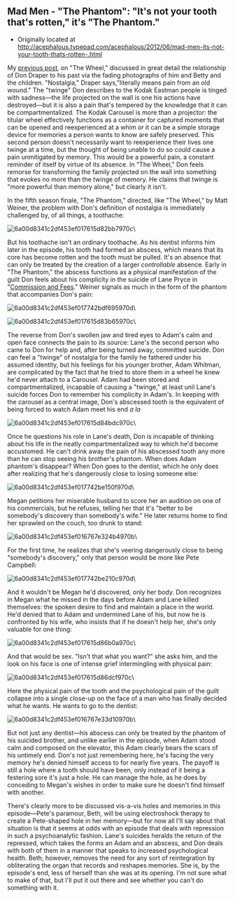 ## Mad Men - "The Phantom": "It's not your tooth that's rotten," it's "The Phantom."

 * Originally located at http://acephalous.typepad.com/acephalous/2012/06/mad-men-its-not-your-tooth-thats-rotten-.html

My [previous post](http://www.lawyersgunsmoneyblog.com/2012/06/mad-men-nostalgia-forestalled-and-the-wheel), on "The Wheel," discussed in great detail the relationship of Don Draper to his past via the fading photographs of him and Betty and the children. "Nostalgia," Draper says,"literally means pain from an old wound." The "twinge" Don describes to the Kodak Eastman people is tinged with sadness—the life projected on the wall is one his actions have destroyed—but it is also a pain that's tempered by the knowledge that it can be compartmentalized. The Kodak Carousel is more than a projector: the titular wheel effectively functions as a container for captured moments that can be opened and reexperienced at a whim *or* it can be a simple storage device for memories a person wants to know are safely preserved. This second person doesn't necessarily want to reexperience their lives one twinge at a time, but the thought of being unable to do so could cause a pain unmitigated by memory. This would be a powerful pain, a constant reminder of itself by virtue of its absence. In "The Wheel," Don feels remorse for transforming the family projected on the wall into something that evokes no more than the twinge of memory. He claims that twinge is "more powerful than memory alone," but clearly it isn't.

In the fifth season finale, "The Phantom," directed, like "The Wheel," by Matt Weiner, the problem with Don's definition of nostalgia is immediately challenged by, of all things, a toothache:

![6a00d8341c2df453ef017615d82bb7970c](images/tv/mad-men/the-phantom/6a00d8341c2df453ef017615d82bb7970c.png)\ 

But his toothache isn't an ordinary toothache. As his dentist informs him later in the episode, his tooth had formed an abscess, which means that its core has become rotten and the tooth must be pulled. It's an absence that can only be treated by the creation of a larger *controllable* absence. Early in "The Phantom," the abscess functions as a physical manifestation of the guilt Don feels about his complicity in the suicide of Lane Pryce in "[Commission and Fees](http://www.lawyersgunsmoneyblog.com/2012/06/mad-men-hands-and-hands-and-hands-in-commissions-and-fees)." Weiner signals as much in the form of the phantom that accompanies Don's pain:

![6a00d8341c2df453ef017742bdf695970d](images/tv/mad-men/the-phantom/6a00d8341c2df453ef017742bdf695970d.png)\ 

![6a00d8341c2df453ef017615d83b65970c](images/tv/mad-men/the-phantom/6a00d8341c2df453ef017615d83b65970c.png)\ 

The reverse from Don's swollen jaw and tired eyes to Adam's calm and open face connects the pain to its source: Lane's the second person who came to Don for help and, after being turned away, committed suicide. Don can feel a "twinge" of nostalgia for the family he fathered under his assumed identity, but his feelings for his younger brother, Adam Whitman, are complicated by the fact that he tried to store them in a wheel he knew he'd never attach to a Carousel. Adam had been stored and compartmentalized, incapable of causing a "twinge," at least unil Lane's suicide forces Don to remember his complicity in Adam's. In keeping with the carousel as a central image, Don's abscessed tooth is the equivalent of being forced to watch Adam meet his end *a la*

![6a00d8341c2df453ef017615d84bdc970c](images/tv/mad-men/the-phantom/6a00d8341c2df453ef017615d84bdc970c.jpg)\ 

Once he questions his role in Lane's death, Don is incapable of thinking about his life in the neatly compartmentalized way to which he'd become accustomed. He can't drink away the pain of his abscessed tooth any more than he can stop seeing his brother's phantom. When does Adam phantom's disappear? When Don goes to the dentist, which he only does after realizing that he's dangerously close to losing someone else:

![6a00d8341c2df453ef017742be150f970d](images/tv/mad-men/the-phantom/6a00d8341c2df453ef017742be150f970d.png)\ 

Megan petitions her miserable husband to score her an audition on one of his commercials, but he refuses, telling her that it's "better to be somebody's discovery than somebody's wife." He later returns home to find her sprawled on the couch, too drunk to stand:

![6a00d8341c2df453ef016767e324b4970b](images/tv/mad-men/the-phantom/6a00d8341c2df453ef016767e324b4970b.png)\ 

For the first time, he realizes that she's veering dangerously close to being "somebody's discovery," only that person would be more like Pete Campbell:

![6a00d8341c2df453ef017742be210c970d](images/tv/mad-men/the-phantom/6a00d8341c2df453ef017742be210c970d.png)\ 

And it wouldn't be Megan he'd discovered, only her body.  Don recognizes in Megan what he missed in the days before Adam and Lane killed themselves: the spoken desire to find and maintain a place in the world. He'd denied that to Adam and undermined Lane of his, but now he is confronted by his wife, who insists that if he doesn't help her, she's only valuable for one thing:

![6a00d8341c2df453ef017615d86b0a970c](images/tv/mad-men/the-phantom/6a00d8341c2df453ef017615d86b0a970c.png)\ 

And that would be sex. "Isn't that what you want?" she asks him, and the look on his face is one of intense grief intermingling with physical pain:

![6a00d8341c2df453ef017615d86dcf970c](images/tv/mad-men/the-phantom/6a00d8341c2df453ef017615d86dcf970c.png)\ 

Here the physical pain of the tooth and the psychological pain of the guilt collapse into a single close-up on the face of a man who has finally decided what he wants. He wants to go to the dentist:

![6a00d8341c2df453ef016767e33d10970b](images/tv/mad-men/the-phantom/6a00d8341c2df453ef016767e33d10970b.png)\ 

But not just any dentist—his abscess can only be treated by the phantom of his suicided brother, and unlike earlier in the episode, when Adam stood calm and composed on the elevator, this Adam clearly bears the scars of his untimely end. Don's not just remembering here, he's facing the very memory he's denied himself access to for nearly five years. The payoff is still a hole where a tooth should have been, only instead of it being a festering sore it's just a hole. He can manage the hole, as he does by conceding to Megan's wishes in order to make sure he doesn't find himself with another.

There's clearly more to be discussed vis-a-vis holes and memories in this episode—Pete's paramour, Beth, will be using electroshock therapy to create a Pete-shaped hole in her memory—but for now all I'll say about that situation is that it seems at odds with an episode that deals with repression in such a psychoanalytic fashion. Lane's suicides heralds the return of the repressed, which takes the forms an Adam and an abscess, and Don deals with both of them in a manner that speaks to increased psychological health. Beth, however, removes the need for any sort of reintegration by obliterating the organ that records and reshapes memories. She is, by the episode's end, less of herself than she was at its opening. I'm not sure what to make of that, but I'll put it out there and see whether you can't do something with it.
